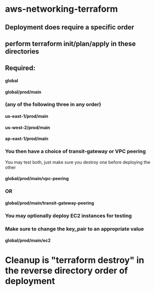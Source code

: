 # aws-networking-terraform
## Deployment does require a specific order
## perform terraform init/plan/apply in these directories
## Required:
#### global
#### global/prod/main

### (any of the following three in any order)
#### us-east-1/prod/main
#### us-west-2/prod/main
#### ap-east-1/prod/main

### You then have a choice of transit-gateway or VPC peering
You may test both, just make sure you destroy one before deploying the other
#### global/prod/main/vpc-peering
### OR
#### global/prod/main/transit-gateway-peering

### You may optionally deploy EC2 instances for testing
### Make sure to change the key_pair to an appropriate value
#### global/prod/main/ec2

# Cleanup is "terraform destroy" in the reverse directory order of deployment
